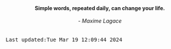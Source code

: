 
<div align="center"><b><span>Simple words, repeated daily, can change your life.</span></b><br><br><i> - Maxime Lagace</i></div>
<br><br><kbd>Last updated:Tue Mar 19 12:09:44 2024</kbd>